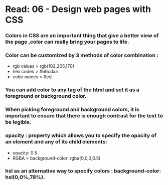 # Read: 06 - Design web pages with CSS

### Colors in CSS are an important thing that give a better view of the page ,color can really bring your pages to life.

### Color can be customized by 3 methods of color combination : 
* rgb values > rgb(102,205,170)
* hex codes > #66cdaa
* color names > Red

### You can add color to any tag of the html and set it as a foreground or background color.

### When picking foreground and background colors, it is important to ensure that there is enough contrast for the text to be legible.

### opacity : property which allows you to specify the opacity of an element and any of its child elements:
* opacity: 0.5
* RGBA > background-color: rgba(0,0,0,0.5)

### hsl as an alternative way to specify colors : background-color: hsl(0,0%,78%).